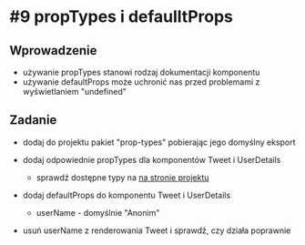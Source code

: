 # #9 propTypes i defaulltProps

## Wprowadzenie

- używanie propTypes stanowi rodzaj dokumentacji komponentu
- używanie defaultProps może uchronić nas przed problemami z wyświetlaniem "undefined"

## Zadanie

- dodaj do projektu pakiet "prop-types" pobierając jego domyślny eksport

- dodaj odpowiednie propTypes dla komponentów Tweet i UserDetails 
  - sprawdź dostępne typy na [na stronie projektu](https://reactjs.org/docs/typechecking-with-proptypes.html#proptypes)

- dodaj defaultProps do komponentu Tweet i UserDetails
  - userName - domyślnie "Anonim"

- usuń userName z renderowania Tweet i sprawdź, czy działa poprawnie  
